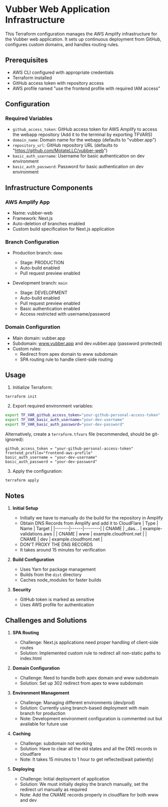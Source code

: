 # Vubber Web Application Infrastructure

This Terraform configuration manages the AWS Amplify infrastructure for the Vubber web application. It sets up continuous deployment from GitHub, configures custom domains, and handles routing rules.

## Prerequisites

- AWS CLI configured with appropriate credentials
- Terraform installed
- GitHub access token with repository access
- AWS profile named "use the frontend profile with required IAM access"

## Configuration

### Required Variables

- `github_access_token`: GitHub access token for AWS Amplify to access the webapp repository (Add it to the terminal by exporting TFVARS)
- `domain_name`: Domain name for the webapp (defaults to "vubber.app")
- `repository_url`: GitHub repository URL (defaults to "https://github.com/MotateLLC/vubber-web")
- `basic_auth_username`: Username for basic authentication on dev environment
- `basic_auth_password`: Password for basic authentication on dev environment


## Infrastructure Components

### AWS Amplify App
- Name: vubber-web
- Framework: Next.js
- Auto-deletion of branches enabled
- Custom build specification for Next.js application

### Branch Configuration
- Production branch: `demo`
  - Stage: PRODUCTION
  - Auto-build enabled
  - Pull request preview enabled

- Development branch: `main`
  - Stage: DEVELOPMENT
  - Auto-build enabled
  - Pull request preview enabled
  - Basic authentication enabled
  - Access restricted with username/password

### Domain Configuration
- Main domain: vubber.app
- Subdomain: www.vubber.app and dev.vubber.app (password protected)
- Custom rules:
  - Redirect from apex domain to www subdomain
  - SPA routing rule to handle client-side routing

## Usage

1. Initialize Terraform:
```bash
terraform init
```

2. Export required environment variables:
```bash
export TF_VAR_github_access_token="your-github-personal-access-token"
export TF_VAR_basic_auth_username="your-dev-username"
export TF_VAR_basic_auth_password="your-dev-password"
```

Alternatively, create a `terraform.tfvars` file (recommended, should be git-ignored):
```hcl
github_access_token = "your-github-personal-access-token"
frontend_profile="frontend-aws-profile"
basic_auth_username = "your-dev-username"
basic_auth_password = "your-dev-password"
```

3. Apply the configuration:
```bash
terraform apply
```

## Notes

1. **Initial Setup**
   - Initially we have to manually do the build for the repository in Amplify
   - Obtain DNS Records from Amplify and add it to CloudFlare
        | Type  | Name | Target |
        |-------|------|--------|
        | CNAME | _das...  | example-validations.aws |
        | CNAME | www  | example.cloudfront.net |
        | CNAME | dev  | example.cloudfront.net |
   - DON'T PROXY THE DNS RECORDS
   - It takes around 15 minutes for verification

1. **Build Configuration**
   - Uses Yarn for package management
   - Builds from the `dist` directory
   - Caches node_modules for faster builds
2. **Security**
   - GitHub token is marked as sensitive
   - Uses AWS profile for authentication

## Challenges and Solutions

1. **SPA Routing**
   - Challenge: Next.js applications need proper handling of client-side routes
   - Solution: Implemented custom rule to redirect all non-static paths to index.html

2. **Domain Configuration**
   - Challenge: Need to handle both apex domain and www subdomain
   - Solution: Set up 302 redirect from apex to www subdomain

3. **Environment Management**
   - Challenge: Managing different environments (dev/prod)
   - Solution: Currently using branch-based deployment with main branch for production
   - Note: Development environment configuration is commented out but available for future use

4. **Caching**
   - Challenge: subdomain not working
   - Solution: Have to clear all the old states and all the DNS records in cloudflare
   - Note: It takes 15 minutes to 1 hour to get reflected(wait patiently)

5. **Deploying**
   - Challenge: Initial deployment of application
   - Solution: We must initially deploy the branch manually, set the redirect url manually as required
   - Note: Add the CNAME records properly in cloudflare for both www and dev